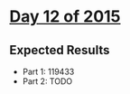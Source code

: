 # [Day 12 of 2015](https://adventofcode.com/2015/day/12)

## Expected Results

- Part 1: 119433
- Part 2: TODO
